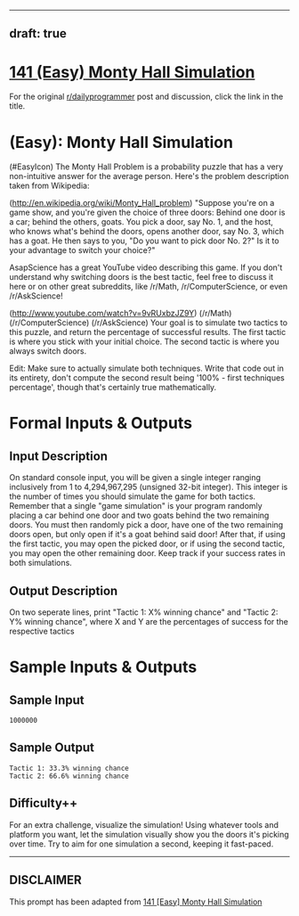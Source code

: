 ---
draft: true
----

# [141 (Easy) Monty Hall Simulation](https://www.reddit.com/r/dailyprogrammer/comments/1qdw40/111113_challenge_141_easy_monty_hall_simulation/)

For the original [r/dailyprogrammer](https://www.reddit.com/r/dailyprogrammer/) post and discussion, click the link in the title.

#  (Easy): Monty Hall Simulation
(#EasyIcon)
The Monty Hall Problem is a probability puzzle that has a very non-intuitive answer for the average person. Here's the problem description taken from Wikipedia:

(http://en.wikipedia.org/wiki/Monty_Hall_problem)
"Suppose you're on a game show, and you're given the choice of three doors: Behind one door is a car; behind the others, goats. You pick a door, say No. 1, and the host, who knows what's behind the doors, opens another door, say No. 3, which has a goat. He then says to you, "Do you want to pick door No. 2?" Is it to your advantage to switch your choice?"

AsapScience has a great YouTube video describing this game. If you don't understand why switching doors is the best tactic, feel free to discuss it here or on other great subreddits, like /r/Math, /r/ComputerScience, or even /r/AskScience!

(http://www.youtube.com/watch?v=9vRUxbzJZ9Y)
(/r/Math)
(/r/ComputerScience)
(/r/AskScience)
Your goal is to simulate two tactics to this puzzle, and return the percentage of successful results. The first tactic is where you stick with your initial choice. The second tactic is where you always switch doors.

Edit: Make sure to actually simulate both techniques. Write that code out in its entirety, don't compute the second result being '100% - first techniques percentage', though that's certainly true mathematically.

# Formal Inputs & Outputs
## Input Description
On standard console input, you will be given a single integer ranging inclusively from 1 to 4,294,967,295 (unsigned 32-bit integer). This integer is the number of times you should simulate the game for both tactics. Remember that a single "game simulation" is your program randomly placing a car behind one door and two goats behind the two remaining doors. You must then randomly pick a door, have one of the two remaining doors open, but only open if it's a goat behind said door! After that, if using the first tactic, you may open the picked door, or if using the second tactic, you may open the other remaining door. Keep track if your success rates in both simulations.

## Output Description
On two seperate lines, print "Tactic 1: X% winning chance" and "Tactic 2: Y% winning chance", where X and Y are the percentages of success for the respective tactics

# Sample Inputs & Outputs
## Sample Input

```
1000000
```
## Sample Output

```
Tactic 1: 33.3% winning chance
Tactic 2: 66.6% winning chance
```
## Difficulty++
For an extra challenge, visualize the simulation! Using whatever tools and platform you want, let the simulation visually show you the doors it's picking over time. Try to aim for one simulation a second, keeping it fast-paced.


----
## **DISCLAIMER**
This prompt has been adapted from [141 [Easy] Monty Hall Simulation](https://www.reddit.com/r/dailyprogrammer/comments/1qdw40/111113_challenge_141_easy_monty_hall_simulation/
)
